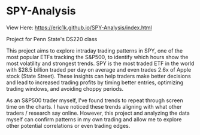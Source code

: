 # SPY-Analysis

View Here: https://eric1k.github.io/SPY-Analysis/index.html

Project for Penn State's DS220 class

This project aims to explore intraday trading patterns in SPY, one of the most popular ETFs tracking the S&P500, to identify which hours show the most volatility and strongest trends. SPY is the most traded ETF in the world with $28.5 billion traded per day on average and even trades 2.6x of Apple stock (State Street). These insights can help traders make better decisions and lead to increased trading profits by timing better entries, optimizing trading windows, and avoiding choppy periods.

As an S&P500 trader myself, I've found trends to repeat through screen time on the charts. I have noticed these trends aligning with what other traders / research say online. However, this project and analyzing the data myself can confirm patterns in my own trading and allow me to explore other potential correlations or even trading edges.
